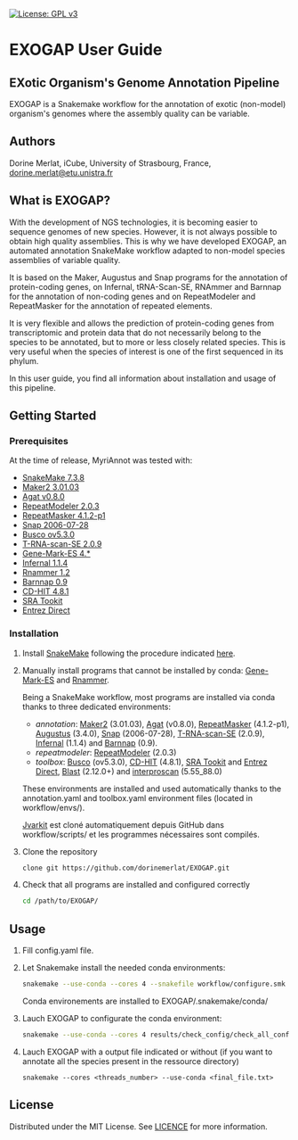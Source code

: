 [![License: GPL v3](https://img.shields.io/badge/License-GPLv3-blue.svg)](https://www.gnu.org/licenses/gpl-3.0)

# EXOGAP User Guide
## EXotic Organism's Genome Annotation Pipeline
EXOGAP is a Snakemake workflow for the annotation of exotic (non-model) organism's genomes where the assembly quality can be variable.

## Authors
Dorine Merlat, iCube, University of Strasbourg, France, dorine.merlat@etu.unistra.fr

## What is EXOGAP?

With the development of NGS technologies, it is becoming easier to sequence genomes of new species. However, it is not always possible to obtain high quality assemblies. This is why we have developed EXOGAP, an automated annotation SnakeMake workflow adapted to non-model species assemblies of variable quality. 

It is based on the Maker, Augustus and Snap programs for the annotation of protein-coding genes, on Infernal, tRNA-Scan-SE, RNAmmer and Barnnap for the annotation of non-coding genes and on RepeatModeler and RepeatMasker for the annotation of repeated elements. 

It is very flexible and allows the prediction of protein-coding genes from transcriptomic and protein data that do not necessarily belong to the species to be annotated, but to more or less closely related species. This is very useful when the species of interest is one of the first sequenced in its phylum. 

In this user guide, you find all information about installation and usage of this pipeline.

## Getting Started

### ****Prerequisites****

At the time of release, MyriAnnot was tested with: 

- [SnakeMake 7.3.8](https://snakemake.readthedocs.io/en/stable/)
- [Maker2 3.01.03](https://www.yandell-lab.org/software/maker.html)
- [Agat v0.8.0](https://github.com/NBISweden/AGAT)
- [RepeatModeler 2.0.3](https://github.com/Dfam-consortium/RepeatModeler)
- [RepeatMasker 4.1.2-p1](https://www.repeatmasker.org/)
- [Snap 2006-07-28](https://github.com/KorfLab/SNAP)
- [Busco ov5.3.0](https://busco.ezlab.org)
- [T-RNA-scan-SE 2.0.9](http://lowelab.ucsc.edu/tRNAscan-SE/)
- [Gene-Mark-ES 4.*](http://opal.biology.gatech.edu/genemark/)
- [Infernal 1.1.4](http://eddylab.org/infernal/)
- [Rnammer 1.2](https://services.healthtech.dtu.dk/service.php?RNAmmer-1.2)
- [Barnnap 0.9](https://github.com/tseemann/barrnap)
- [CD-HIT 4.8.1](http://weizhong-lab.ucsd.edu/cd-hit/)
- [SRA Tookit](https://trace.ncbi.nlm.nih.gov/Traces/sra/sra.cgi?view=software)
- [Entrez Direct](https://www.ncbi.nlm.nih.gov/books/NBK179288/)


### Installation

1. Install [SnakeMake](https://snakemake.readthedocs.io/en/stable/) following the procedure indicated [here](https://snakemake.readthedocs.io/en/stable/getting_started/installation.html).

1. Manually install programs that cannot be installed by conda: [Gene-Mark-ES](http://opal.biology.gatech.edu/genemark/) and [Rnammer](https://services.healthtech.dtu.dk/service.php?RNAmmer-1.2).

    Being a SnakeMake workflow, most programs are installed via conda thanks to three dedicated environments: 
    - *annotation*: [Maker2](https://www.yandell-lab.org/software/maker.html) (3.01.03), [Agat](https://github.com/NBISweden/AGAT) (v0.8.0), [RepeatMasker](https://www.repeatmasker.org/) (4.1.2-p1), [Augustus](https://github.com/Gaius-Augustus/Augustus) (3.4.0), [Snap](https://github.com/KorfLab/SNAP) (2006-07-28), [T-RNA-scan-SE](http://lowelab.ucsc.edu/tRNAscan-SE/) (2.0.9), [Infernal](http://eddylab.org/infernal/) (1.1.4) and [Barnnap](https://github.com/tseemann/barrnap) (0.9).
    - *repeatmodeler*: [RepeatModeler](https://github.com/Dfam-consortium/RepeatModeler) (2.0.3)
    - *toolbox*: [Busco](https://busco.ezlab.org) (ov5.3.0), [CD-HIT](http://weizhong-lab.ucsd.edu/cd-hit/) (4.8.1), [SRA Tookit](https://trace.ncbi.nlm.nih.gov/Traces/sra/sra.cgi?view=software) and [Entrez Direct](https://www.ncbi.nlm.nih.gov/books/NBK179288/), [Blast](https://blast.ncbi.nlm.nih.gov/Blast.cgi?CMD=Web&PAGE_TYPE=BlastDocs&DOC_TYPE=Download) (2.12.0+) and [interproscan](https://github.com/ebi-pf-team/interproscan) (5.55_88.0)

    These environments are installed and used automatically thanks to the annotation.yaml and toolbox.yaml environment files (located in workflow/envs/). 

    [Jvarkit](https://github.com/lindenb/jvarkit) est cloné automatiquement depuis GitHub dans workflow/scripts/ et les programmes nécessaires sont compilés.
1. Clone the repository
    
    ```bash
    clone git https://github.com/dorinemerlat/EXOGAP.git
    ```

2. Check that all programs are installed and configured correctly

    ```bash
    cd /path/to/EXOGAP/
    ```


## Usage

1. Fill config.yaml file.

2. Let Snakemake install the needed conda environments:
    ```bash
    snakemake --use-conda --cores 4 --snakefile workflow/configure.smk
    ```
    Conda environements are installed to EXOGAP/.snakemake/conda/

3. Lauch EXOGAP to configurate the conda environment:
    ```bash
    snakemake --use-conda --cores 4 results/check_config/check_all_config.txt
    ```

3. Lauch EXOGAP with a output file indicated or without (if you want to annotate all the species present in the ressource directory)
    ```
    snakemake --cores <threads_number> --use-conda <final_file.txt>
    ```

## License

Distributed under the MIT License. See [LICENCE](https://github.com/dorinemerlat/EXOGAP/blob/main/LICENSE) for more information.